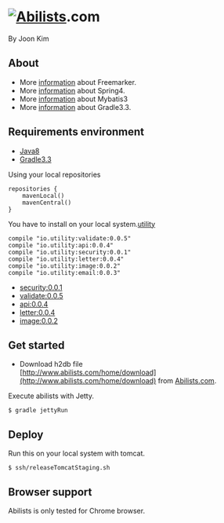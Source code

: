 # <a href="http://www.abilists.com" ><img src="https://github.com/minziappa/abilists_client/blob/master/src/main/webapp/static/apps/img/abilists/logo01.png" alt="Abilists"></a>.com

By Joon Kim

## About
* More [information](http://freemarker.org) about Freemarker.
* More [information](http://projects.spring.io/spring-framework) about Spring4.
* More [information](http://blog.mybatis.org) about Mybatis3
* More [information](https://www.gradle.org) about Gradle3.3.

## Requirements environment 

* [Java8](http://www.oracle.com/technetwork/java/javase/downloads/index.html)
* [Gradle3.3](https://services.gradle.org/distributions/gradle-3.3-all.zip)

Using your local repositories
```
repositories {
    mavenLocal()
    mavenCentral()
}
```

You have to install on your local system.[utility](https://github.com/abilists/image_utility)
```
compile "io.utility:validate:0.0.5"
compile "io.utility:api:0.0.4"
compile "io.utility:security:0.0.1"
compile "io.utility:letter:0.0.4"
compile "io.utility:image:0.0.2"
compile "io.utility:email:0.0.3"
```
* [security:0.0.1](https://github.com/abilists/api_security)
* [validate:0.0.5](https://github.com/abilists/validate_utility)
* [api:0.0.4](https://github.com/abilists/api_utility)
* [letter:0.0.4](https://github.com/abilists/letter_utility)
* [image:0.0.2](https://github.com/abilists/image_utility)

## Get started

* Download h2db file  
[http://www.abilists.com/home/download](http://www.abilists.com/home/download) from [Abilists.com](http://www.abilists.com).

Execute abilists with Jetty.
```
$ gradle jettyRun
```

## Deploy
Run this on your local system with tomcat.
```
$ ssh/releaseTomcatStaging.sh
```
## Browser support
Abilists is only tested for Chrome browser.
